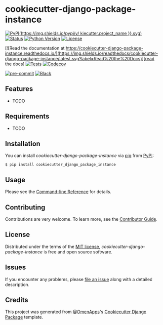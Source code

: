 # cookiecutter-django-package-instance

[![PyPI](https://img.shields.io/pypi/v/ kiecutter.project_name }}.svg)][pypi status]
[![Status](https://img.shields.io/pypi/status/cookiecutter-django-package-instance.svg)][pypi status]
[![Python Version](https://img.shields.io/pypi/pyversions/cookiecutter-django-package-instance)][pypi status]
[![License](https://img.shields.io/pypi/l/cookiecutter-django-package-instance)][license]

[![Read the documentation at https://cookiecutter-django-package-instance.readthedocs.io/](https://img.shields.io/readthedocs/cookiecutter-django-package-instance/latest.svg?label=Read%20the%20Docs)][read the docs]
[![Tests](https://github.com/OmenApps/cookiecutter-django-package-instance/actions/workflows/tests.yml/badge.svg)][tests]
[![Codecov](https://codecov.io/gh/OmenApps/cookiecutter-django-package-instance/branch/main/graph/badge.svg)][codecov]

[![pre-commit](https://img.shields.io/badge/pre--commit-enabled-brightgreen?logo=pre-commit&logoColor=white)][pre-commit]
[![Black](https://img.shields.io/badge/code%20style-black-000000.svg)][black]

[pypi status]: https://pypi.org/project/cookiecutter-django-package-instance/
[read the docs]: https://cookiecutter-django-package-instance.readthedocs.io/
[tests]: https://github.com/jacklinke/cookiecutter-django-package-instance/actions?workflow=Tests
[codecov]: https://app.codecov.io/gh/jacklinke/cookiecutter-django-package-instance
[pre-commit]: https://github.com/pre-commit/pre-commit
[black]: https://github.com/psf/black

## Features

- TODO

## Requirements

- TODO

## Installation

You can install _cookiecutter-django-package-instance_ via [pip] from [PyPI]:

```console
$ pip install cookiecutter_django_package_instance
```

## Usage

Please see the [Command-line Reference] for details.

## Contributing

Contributions are very welcome.
To learn more, see the [Contributor Guide].

## License

Distributed under the terms of the [MIT license][license],
_cookiecutter-django-package-instance_ is free and open source software.

## Issues

If you encounter any problems,
please [file an issue] along with a detailed description.

## Credits

This project was generated from [@OmenApps]'s [Cookiecutter Django Package] template.

[@omenapps]: https://github.com/OmenApps
[pypi]: https://pypi.org/
[cookiecutter django package]: https://github.com/OmenApps/cookiecutter-django-package
[file an issue]: https://github.com/jacklinke/cookiecutter-django-package-instance/issues
[pip]: https://pip.pypa.io/

<!-- github-only -->

[license]: https://github.com/jacklinke/cookiecutter-django-package-instance/blob/main/LICENSE
[contributor guide]: https://github.com/jacklinke/cookiecutter-django-package-instance/blob/main/CONTRIBUTING.md
[command-line reference]: https://cookiecutter-django-package-instance.readthedocs.io/en/latest/usage.html
